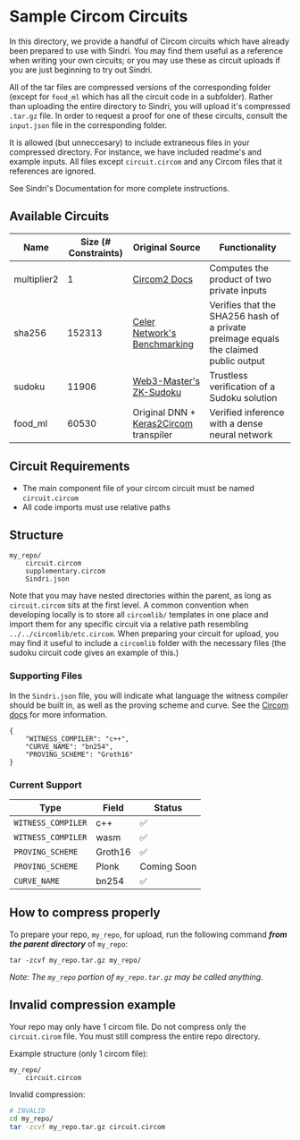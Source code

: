# Sample Circom Circuits

In this directory, we provide a handful of Circom circuits which have already been prepared to use with Sindri.  You may find them useful as a reference when writing your own circuits; or you may use these as circuit uploads if you are just beginning to try out Sindri.

All of the tar files are compressed versions of the corresponding folder (except for `food_ml` which has all the circuit code in a subfolder).  Rather than uploading the entire directory to Sindri, you will upload it's compressed `.tar.gz` file.  In order to request a proof for one of these circuits, consult the `input.json` file in the corresponding folder.  

It is allowed (but unneccesary) to include extraneous files in your compressed directory.  For instance, we have included readme's and example inputs.  All files except `circuit.circom` and any Circom files that it references are ignored.

See Sindri's Documentation for more complete instructions. 

## Available Circuits

| Name | Size (# Constraints) | Original Source | Functionality | 
| ---- | ---- | --------------- | ------------- | 
| multiplier2 | 1 | [Circom2 Docs](https://docs.circom.io/getting-started/writing-circuits/)| Computes the product of two private inputs| 
| sha256      | 152313 | [Celer Network's Benchmarking](https://github.com/celer-network/zk-benchmark/tree/main) | Verifies that the SHA256 hash of a private preimage equals the claimed public output|
| sudoku      | 11906 | [Web3-Master's ZK-Sudoku](https://github.com/web3-master/zksnark-sudoku)| Trustless verification of a Sudoku solution |
| food_ml      | 60530 | Original DNN + [Keras2Circom](https://github.com/socathie/keras2circom) transpiler | Verified inference with a dense neural network |



## Circuit Requirements
- The main component file of your circom circuit must be named `circuit.circom`
- All code imports must use relative paths

## Structure
```
my_repo/
    circuit.circom
    supplementary.circom
    Sindri.json
```
Note that you may have nested directories within the parent, as long as `circuit.circom` sits at the first level.  A common convention when developing locally is to store all `circomlib/` templates in one place and import them for any specific circuit via a relative path resembling `../../circomlib/etc.circom`.  When preparing your circuit for upload, you may find it useful to include a `circomlib` folder with the necessary files (the sudoku circuit code gives an example of this.)

### Supporting Files
In the `Sindri.json` file, you will indicate what language the witness compiler should be built in, as well as the proving scheme and curve.  See the [Circom docs](https://docs.circom.io/getting-started/computing-the-witness/#the-witness-file) for more information.
```
{
    "WITNESS_COMPILER": "c++",
    "CURVE_NAME": "bn254",
    "PROVING_SCHEME": "Groth16"
}
```

### Current Support

| Type | Field | Status |
| ----------- | ----------- | --- |
| `WITNESS_COMPILER` | c++ | ✅ | 
| `WITNESS_COMPILER` | wasm | ✅ | 
| `PROVING_SCHEME` | Groth16 | ✅ | 
| `PROVING_SCHEME` | Plonk | Coming Soon | 
| `CURVE_NAME` | bn254 | ✅ | 

## How to compress properly
To prepare your repo, `my_repo`, for upload, run the following command ***from the parent directory*** of `my_repo`:
```
tar -zcvf my_repo.tar.gz my_repo/
```
*Note: The `my_repo` portion of `my_repo.tar.gz` may be called anything.*

## Invalid compression example
Your repo may only have 1 circom file. Do not compress only the `circuit.cirom` file. You must still compress the entire repo directory.

Example structure (only 1 circom file):
```
my_repo/
    circuit.circom
```

Invalid compression:
```bash
# INVALID
cd my_repo/
tar -zcvf my_repo.tar.gz circuit.circom
```
